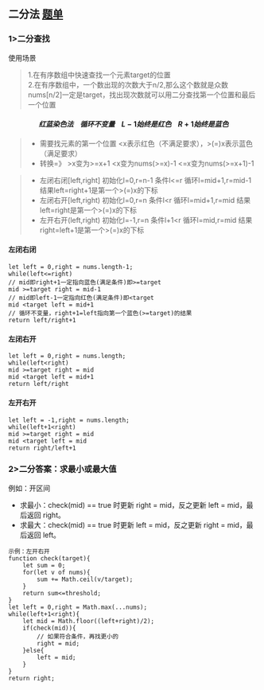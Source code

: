 ## 二分法 [题单](https://leetcode.cn/discuss/post/3579164/ti-dan-er-fen-suan-fa-er-fen-da-an-zui-x-3rqn/)
### 1>二分查找
使用场景<br/>
> 1.在有序数组中快速查找一个元素target的位置<br/>
> 2.在有序数组中，一个数出现的次数大于n/2,那么这个数就是众数 nums[n/2]一定是target，找出现次数就可以用二分查找第一个位置和最后一个位置
#### $$红蓝染色法~~ ~~循环不变量~~ ~~L-1始终是红色~~ ~~R+1始终是蓝色$$
>* 需要找元素的第一个位置 <x表示红色（不满足要求），>(=)x表示蓝色（满足要求）<br/> 
>* 转换=》 >x变为>=x+1  <x变为nums(>=x)-1  <=x变为nums(>=x+1)-1

>+ 左闭右闭[left,right] 初始化l=0,r=n-1 条件l<=r 循环l=mid+1,r=mid-1 结果left=right+1是第一个>(=)x的下标<br/>
>+ 左闭右开[left,right) 初始化l=0,r=n 条件l<r 循环l=mid+1,r=mid 结果left=right是第一个>(=)x的下标<br/>
>+ 左开右开(left,right) 初始化l=-1,r=n 条件l+1<r 循环l=mid,r=mid 结果right=left+1是第一个>(=)x的下标<br/>
#### 左闭右闭
    let left = 0,right = nums.length-1;
    while(left<=right)
    // mid即right+1一定指向蓝色(满足条件)即>=target
    mid >=target right = mid-1
    // mid即left-1一定指向红色(满足条件)即<target
    mid <target left = mid+1
    // 循环不变量，right+1=left指向第一个蓝色(>=target)的结果
    return left/right+1
#### 左闭右开
    let left = 0,right = nums.length;
    while(left<right)
    mid >=target right = mid
    mid <target left = mid+1
    return left/right
#### 左开右开
    let left = -1,right = nums.length;
    while(left+1<right)
    mid >=target right = mid
    mid <target left = mid
    return right/left+1

### 2>二分答案：求最小或最大值
例如：开区间
* 求最小：check(mid) == true 时更新 right = mid，反之更新 left = mid，最后返回 right。
* 求最大：check(mid) == true 时更新 left = mid，反之更新 right = mid，最后返回 left。
```
示例：左开右开
function check(target){
    let sum = 0;
    for(let v of nums){
        sum += Math.ceil(v/target);
    }
    return sum<=threshold;
}
let left = 0,right = Math.max(...nums);
while(left+1<right){
    let mid = Math.floor((left+right)/2);
    if(check(mid)){
        // 如果符合条件，再找更小的
        right = mid;
    }else{
        left = mid;
    }
}
return right;

```